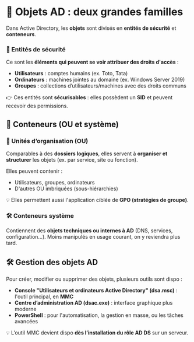 # **🧱 Objets AD : deux grandes familles**

Dans Active Directory, les **objets** sont divisés en **entités de sécurité** et **conteneurs**.

### **🔐 Entités de sécurité**

Ce sont les **éléments qui peuvent se voir attribuer des droits d'accès** :

- **Utilisateurs** : comptes humains (ex. Toto, Tata)
- **Ordinateurs** : machines jointes au domaine (ex. Windows Server 2019)
- **Groupes** : collections d’utilisateurs/machines avec des droits communs

👉 Ces entités sont **sécurisables** : elles possèdent un **SID** et peuvent recevoir des permissions.



## **📂 Conteneurs (OU et système)**

### **📁 Unités d’organisation (OU)**

Comparables à des **dossiers logiques**, elles servent à **organiser et structurer** les objets (ex. par service, site ou fonction).

Elles peuvent contenir :

- Utilisateurs, groupes, ordinateurs
- D'autres OU imbriquées (sous-hiérarchies)

💡 Elles permettent aussi l'application ciblée de **GPO (stratégies de groupe)**.

### **🛠️ Conteneurs système**

Contiennent des **objets techniques ou internes à AD** (DNS, services, configuration…). Moins manipulés en usage courant, on y reviendra plus tard.



## **🛠️ Gestion des objets AD**

Pour créer, modifier ou supprimer des objets, plusieurs outils sont dispo :

- **Console "Utilisateurs et ordinateurs Active Directory" (dsa.msc)** : l'outil principal, en **MMC**
- **Centre d’administration AD (dsac.exe)** : interface graphique plus moderne
- **PowerShell** : pour l'automatisation, la gestion en masse, ou les tâches avancées

💡 L’outil MMC devient dispo **dès l’installation du rôle AD DS** sur un serveur.


